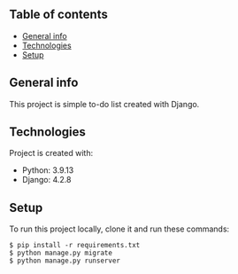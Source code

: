 ## Table of contents
* [General info](#general-info)
* [Technologies](#technologies)
* [Setup](#setup)

## General info
This project is simple to-do list created with Django.
	
## Technologies
Project is created with:
* Python: 3.9.13
* Django: 4.2.8
	
## Setup
To run this project locally, clone it and run these commands:

```
$ pip install -r requirements.txt
$ python manage.py migrate
$ python manage.py runserver
```